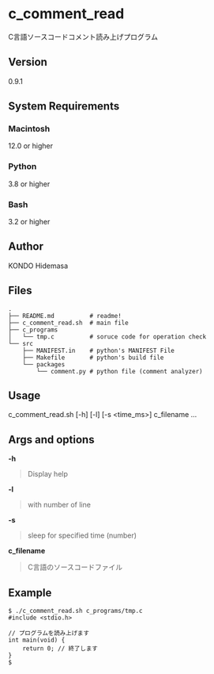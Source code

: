 # c_comment_read
C言語ソースコードコメント読み上げプログラム

## Version
0.9.1

## System Requirements
### Macintosh  
12.0 or higher
### Python
3.8 or higher
### Bash
3.2 or higher  

## Author
KONDO Hidemasa

## Files
```
.
├── README.md          # readme!
├── c_comment_read.sh  # main file
├── c_programs
│   └── tmp.c          # soruce code for operation check
└── src
    ├── MANIFEST.in    # python's MANIFEST File
    ├── Makefile       # python's build file
    └── packages
        └── comment.py # python file (comment analyzer)
```

## Usage
c_comment_read.sh [-h] [-l] [-s <time_ms>] c_filename ...  

## Args and options
**-h**  
> Display help  

**-l**  
> with number of line  

**-s**
> sleep for specified time (number)

**c_filename**  
> C言語のソースコードファイル  

## Example
```terminal
$ ./c_comment_read.sh c_programs/tmp.c
#include <stdio.h>

// プログラムを読み上げます
int main(void) {
    return 0; // 終了します
}
$
```
